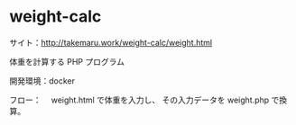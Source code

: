 # weight-calc

サイト：http://takemaru.work/weight-calc/weight.html

体重を計算する PHP プログラム

開発環境：docker

フロー：　 weight.html で体重を入力し、 その入力データを weight.php で換算。
